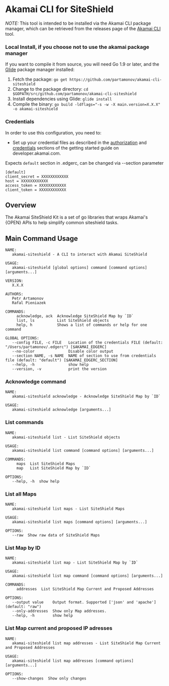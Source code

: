 # Akamai CLI for SiteShield
*NOTE:* This tool is intended to be installed via the Akamai CLI package manager, which can be retrieved from the releases page of the [Akamai CLI](https://github.com/akamai/cli) tool.

### Local Install, if you choose not to use the akamai package manager
If you want to compile it from source, you will need Go 1.9 or later, and the [Glide](https://glide.sh) package manager installed:
1. Fetch the package:
   `go get https://github.com/partamonov/akamai-cli-siteshield`
1. Change to the package directory:
   `cd $GOPATH/src/github.com/partamonov/akamai-cli-siteshield`
1. Install dependencies using Glide:
   `glide install`
1. Compile the binary:
   `go build -ldflags="-s -w -X main.version=X.X.X" -o akamai-siteshield`

### Credentials
In order to use this configuration, you need to:
* Set up your credential files as described in the [authorization](https://developer.akamai.com/introduction/Prov_Creds.html) and [credentials](https://developer.akamai.com/introduction/Conf_Client.html) sections of the getting started guide on developer.akamai.com.

Expects `default` section in .edgerc, can be changed via --section parameter

```
[default]
client_secret = XXXXXXXXXXXX
host = XXXXXXXXXXXX
access_token = XXXXXXXXXXXX
client_token = XXXXXXXXXXXX
```

## Overview
The Akamai SiteShield Kit is a set of go libraries that wraps Akamai's {OPEN} APIs to help simplify common siteshield tasks.

## Main Command Usage
```shell
NAME:
   akamai-siteshield - A CLI to interact with Akamai SiteShield

USAGE:
   akamai-siteshield [global options] command [command options] [arguments...]

VERSION:
   X.X.X

AUTHORS:
   Petr Artamonov
   Rafal Pieniazek

COMMANDS:
     acknowledge, ack  Acknowledge SiteShield Map by `ID`
     list, ls          List SiteShield objects
     help, h           Shows a list of commands or help for one command

GLOBAL OPTIONS:
   --config FILE, -c FILE   Location of the credentials FILE (default: "/Users/partamonov/.edgerc") [$AKAMAI_EDGERC]
   --no-color               Disable color output
   --section NAME, -s NAME  NAME of section to use from credentials file (default: "default") [$AKAMAI_EDGERC_SECTION]
   --help, -h               show help
   --version, -v            print the version
```

### Acknowledge command
```shell
NAME:
   akamai-siteshield acknowledge - Acknowledge SiteShield Map by `ID`

USAGE:
   akamai-siteshield acknowledge [arguments...]
```

### List commands
```shell
NAME:
   akamai-siteshield list - List SiteShield objects

USAGE:
   akamai-siteshield list command [command options] [arguments...]

COMMANDS:
     maps  List SiteShield Maps
     map   List SiteShield Map by `ID`

OPTIONS:
   --help, -h  show help
```

### List all Maps
```shell
NAME:
   akamai-siteshield list maps - List SiteShield Maps

USAGE:
   akamai-siteshield list maps [command options] [arguments...]

OPTIONS:
   --raw  Show raw data of SiteShield Maps
```

### List Map by ID
```shell
NAME:
   akamai-siteshield list map - List SiteShield Map by `ID`

USAGE:
   akamai-siteshield list map command [command options] [arguments...]

COMMANDS:
     addresses  List SiteShield Map Current and Proposed Addresses

OPTIONS:
   --output value    Output format. Supported ['json' and 'apache'] (default: "raw")
   --only-addresses  Show only Map addresses.
   --help, -h        show help
```

### List Map current and proposed IP adresses
```shell
NAME:
   akamai-siteshield list map addresses - List SiteShield Map Current and Proposed Addresses

USAGE:
   akamai-siteshield list map addresses [command options] [arguments...]

OPTIONS:
   --show-changes  Show only changes
```